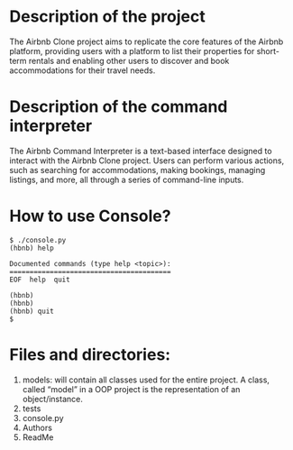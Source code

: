 # Description of the project

The Airbnb Clone project aims to replicate the core features of the Airbnb platform,
providing users with a platform to list their properties for short-term rentals
and enabling other users to discover and book accommodations for their travel needs.

# Description of the command interpreter
The Airbnb Command Interpreter is a text-based interface designed to interact
with the Airbnb Clone project. Users can perform various actions,
such as searching for accommodations, making bookings, managing listings, and more,
all through a series of command-line inputs.
# How to use Console?

```
$ ./console.py
(hbnb) help

Documented commands (type help <topic>):
========================================
EOF  help  quit

(hbnb) 
(hbnb) 
(hbnb) quit
$
```


# Files and directories: 
1. models: will contain all classes used for the entire project. A class, called “model” in a OOP project is the representation of an object/instance.
2. tests
3. console.py
4. Authors
5. ReadMe

